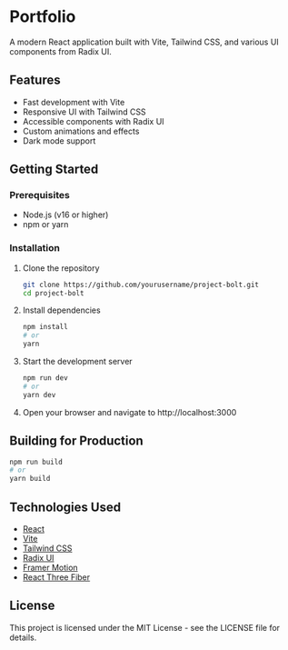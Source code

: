 # Portfolio

A modern React application built with Vite, Tailwind CSS, and various UI components from Radix UI.

## Features

- Fast development with Vite
- Responsive UI with Tailwind CSS
- Accessible components with Radix UI
- Custom animations and effects
- Dark mode support

## Getting Started

### Prerequisites

- Node.js (v16 or higher)
- npm or yarn

### Installation

1. Clone the repository
   ```bash
   git clone https://github.com/yourusername/project-bolt.git
   cd project-bolt
   ```

2. Install dependencies
   ```bash
   npm install
   # or
   yarn
   ```

3. Start the development server
   ```bash
   npm run dev
   # or
   yarn dev
   ```

4. Open your browser and navigate to http://localhost:3000

## Building for Production

```bash
npm run build
# or
yarn build
```

## Technologies Used

- [React](https://reactjs.org/)
- [Vite](https://vitejs.dev/)
- [Tailwind CSS](https://tailwindcss.com/)
- [Radix UI](https://www.radix-ui.com/)
- [Framer Motion](https://www.framer.com/motion/)
- [React Three Fiber](https://github.com/pmndrs/react-three-fiber)

## License

This project is licensed under the MIT License - see the LICENSE file for details.